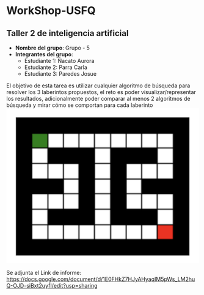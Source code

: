 # WorkShop-USFQ
## Taller 2 de inteligencia artificial

- **Nombre del grupo**: Grupo - 5
- **Integrantes del grupo**:
  * Estudiante 1: Ñacato Aurora
  * Estudiante 2: Parra Carla
  * Estudiante 3: Paredes Josue

El objetivo de esta tarea es utilizar cualquier algoritmo de búsqueda para resolver los 3 laberintos propuestos, 
el reto es poder visualizar/representar los resultados, adicionalmente poder comparar al menos 2 algoritmos de búsqueda 
y mirar cómo se comportan para cada laberinto
![Maze1](/Taller2/images/maze1.jpg) 

Se adjunta el Link de informe: https://docs.google.com/document/d/1E0FHkZ7HJyAHyaqIM5pWs_LM2huQ-OJD-siBxt2uyfI/edit?usp=sharing
